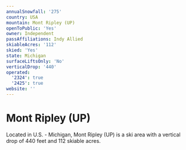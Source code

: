 ```yaml
---
annualSnowfall: '275'
country: USA
mountain: Mont Ripley (UP)
openToPublic: 'Yes'
owner: Independent
passAffiliations: Indy Allied
skiableAcres: '112'
skied: 'Yes'
state: Michigan
surfaceLiftsOnly: 'No'
verticalDrop: '440'
operated:
  '2324': true
  '2425': true
website: ''
---
```



# Mont Ripley (UP)

Located in U.S. - Michigan, Mont Ripley (UP) is a ski area with a vertical drop of 440 feet and 112 skiable acres.
